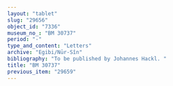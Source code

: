 ```yaml
---
layout: "tablet"
slug: "29656"
object_id: "7336"
museum_no_: "BM 30737"
period: "-"
type_and_content: "Letters"
archive: "Egibi/Nūr-Sîn"
bibliography: "To be published by Johannes Hackl. "
title: "BM 30737"
previous_item: "29659"
---
```

